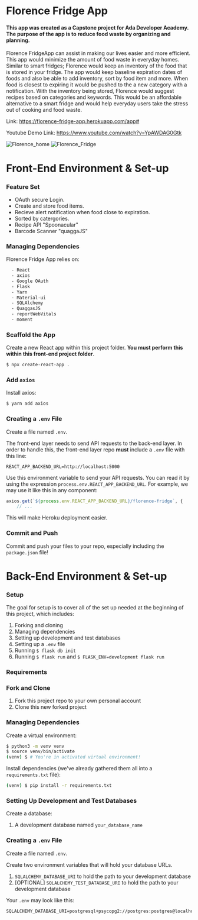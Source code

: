 # Florence Fridge App 

#### This app was created as a Capstone project for Ada Developer Academy. The purpose of the app is to reduce food waste by organizing and planning.

Florence FridgeApp can assist in making our lives easier and more efficient. This app would minimize the amount of food waste in everyday homes. Similar to smart fridges; Florence would keep an inventory of the food that is stored in your fridge. The app would keep baseline expiration dates of foods and also be able to add inventory, sort by food item and more. When food is closest to expiring it would be pushed to the a new category with a notification. With the inventory being stored, Florence would suggest recipes based on categories and keywords. This would be an affordable alternative to a smart fridge and would help everyday users take the stress out of cooking and food waste.

Link: https://florence-fridge-app.herokuapp.com/app#

Youtube Demo Link: https://www.youtube.com/watch?v=YpAWDAG0Gtk

![Florence_home](https://user-images.githubusercontent.com/62310329/129987335-dc632ad2-4162-4dc8-9cb8-87196a0dd759.png)
![Florence_Fridge](https://user-images.githubusercontent.com/62310329/129987338-1561807f-b73a-4fe7-9a6e-fe80fc458fbc.png)


# Front-End Environment & Set-up

### Feature Set

* OAuth secure Login.
* Create and store food items.
* Recieve alert notification when food close to expiration.
* Sorted by catergories.
* Recipe API "Spoonacular"
* Barcode Scanner "quaggaJS" 
 

### Managing Dependencies

Florence Fridge App relies on:
```bash
  - React 
  - axios
  - Google OAuth
  - Flask
  - Yarn
  - Material-ui
  - SQLAlchemy
  - QuaggasJS
  - reportWebVitals
  - moment
  ```


### Scaffold the App

Create a new React app within this project folder. **You must perform this within this front-end project folder**.

```bash
$ npx create-react-app .
```

### Add `axios`

Install axios:

```bash
$ yarn add axios
```

### Creating a `.env` File

Create a file named `.env`.

The front-end layer needs to send API requests to the back-end layer. In order to handle this, the front-end layer repo **must** include a `.env` file with this line:

```
REACT_APP_BACKEND_URL=http://localhost:5000
```

Use this environment variable to send your API requests. You can read it by using the expression `process.env.REACT_APP_BACKEND_URL`. For example, we may use it like this in any component:

```js
axios.get(`${process.env.REACT_APP_BACKEND_URL}/florence-fridge`, {
    // ...
```

This will make Heroku deployment easier.


### Commit and Push

Commit and push your files to your repo, especially including the `package.json` file!

</details>


# Back-End Environment & Set-up

### Setup

The goal for setup is to cover all of the set up needed at the beginning of this project, which includes:

1. Forking and cloning
1. Managing dependencies
1. Setting up development and test databases
1. Setting up a `.env` file
1. Running `$ flask db init`
1. Running `$ flask run` and `$ FLASK_ENV=development flask run`

### Requirements

### Fork and Clone

1. Fork this project repo to your own personal account
1. Clone this new forked project

### Managing Dependencies

Create a virtual environment:

```bash
$ python3 -m venv venv
$ source venv/bin/activate
(venv) $ # You're in activated virtual environment!
```

Install dependencies (we've already gathered them all into a `requirements.txt` file):

```bash
(venv) $ pip install -r requirements.txt
```

### Setting Up Development and Test Databases

Create a database:

1. A development database named `your_database_name`

### Creating a `.env` File

Create a file named `.env`.

Create two environment variables that will hold your database URLs.

1. `SQLALCHEMY_DATABASE_URI` to hold the path to your development database
1. [OPTIONAL] `SQLALCHEMY_TEST_DATABASE_URI` to hold the path to your development database

Your `.env` may look like this:

```
SQLALCHEMY_DATABASE_URI=postgresql+psycopg2://postgres:postgres@localhost:5432/your_database_name
```





